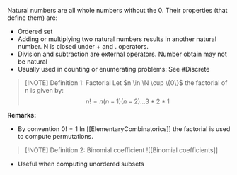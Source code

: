
Natural numbers are all whole numbers without the 0. Their properties (that define them) are:
+ Ordered set
+ Adding or multiplying two natural numbers results in another natural number. N is closed under + and . operators.
+ Division and subtraction are external operators. Number obtain may not be natural
+ Usually used in counting or enumerating problems: See #Discrete 

> [!NOTE] Definition 1: Factorial
> Let $n \in \N \cup \{0\}$ the factorial of n is given by: 
$$
> n! = n(n-1)(n-2)...3*2*1
$$

**Remarks:**
+ By convention $0! =1$ 
In  [[ElementaryCombinatorics]] the factorial is used to compute permutations.

> [!NOTE] Definition 2: Binomial coefficient 
>![[Binomial coefficients]]
+ Useful when computing unordered subsets

